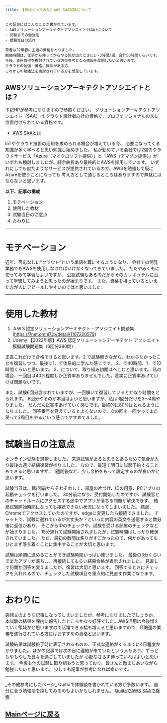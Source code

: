 ```yaml
---
title: 【資格とってみた】AWS SAA試験について
---
```



```
この記事にはこんなことが書かれています。
‐ AWSソリューションアーキテクトアソシエイト(SAA)について
‐ 受験までの勉強法
‐ 受験当日の流れ

筆者は22年春に主題の資格をとりました。
勉強時間は、仕事から帰ってからやる気が出たときに1～3時間/週、合計50時間くらいです。
今後、資格取得を検討されている方の参考となる情報を展開したいと思います。
クラウドの勉強・資格に興味がある方、
これからの勉強法を検討されている方を想定しています。

```

## AWSソリューションアーキテクトアソシエイトとは？
下記HPが参考になりますので参照ください。
ソリューションアーキテクトアソシエイト（SAA）は
クラウド設計者向けの資格で、プロフェッショナルの次に位置付けられている資格です。

- [AWS SAAとは](https://aws.taf-jp.com/blog/30988)

IoTやクラウド技術の活用を求められる機会が増えている今、
必要になってくる知識が多く学べると思い勉強し始めました。
私が勤めている会社では2強のクラウドサービス「Azure（マイクロソフト提供）」と「AWS（アマゾン提供）」が
いずれも検討しましたが、紆余曲折あり最終的にAWSを採用しています。
いずれにしても似たようなサービスが提供されているので、AWSを勉強して仮にAzureを使うことになっても
考え方として通じるところはありますので無駄にはならないと思います。


**以下、記事の構成**
1. モチベーション
2. 使用した教材
3. 試験当日の注意点
4. おわりに 

----

# モチベーション
近年、否応なしに“クラウド”という単語を耳にするようになり、
会社での開発業務でもAWSを使用しなければいけなくなってきていました。
ただやみくもに使ってみて学習もよいですが、
公認試験もあるのだからそのカリキュラムに沿って学習してみようと思ったのが始まりです。
また、資格を持っているといえた方が人にアピールしやすいのではと思いました。


----

# 使用した教材
1. ＡＷＳ認定ソリューションアーキテクト－アソシエイト問題集
   (https://7net.omni7.jp/detail/1107220579)
2.  Udemy 【2022年版】AWS 認定ソリューションアーキテクト アソシエイト模擬試験問題集（6回分390問）

正直これだけで合格できると思います。2.で試験解きながら、わからなかったことを復習しつつ、最後に1．で体系的に学んだ感じです。
2．で40時間、1．で10時間くらいと思います。
2．について、取り組み初期はへこむと思います。
私の場合、一回目は40%程度しか正答率ありませんでした。着実に正答率あげていけば問題ないです。

また、試験6回分含まれていますが、一回解いて復習しているとかなり時間をとられます。
6回分やるのが本当はよいと思いますが、私は3回分だけを3～4周やりました。
だんだん正答率あげていく感じです。最終的に80%はとれるようになりました。
回答番号を覚えているとよくないので、次の回を一回やってまた戻って2周目をやるという感じですすめてました。



----

# 試験当日の注意点
オンライン受験を選択しました。
来週試験があると思うとあらためて気合が入り最後の週で結構復習が捗りました。
なので、最短で明日に試験予約することもできると思いますが、
1週間後など、少し余裕をもって設定するのが良いかと思います。

試験当日は、1時間前からそわそわして、部屋の片づけ、IDの用意、PCアプリの起動チェックを行いました。
30分前になり、受付開始したのですが、試験官とのチャットルームにアクセスする途中でアプリが落ちる問題が解決できず、
結局試験開始時間になっても接続できない状況になってしまいました。
結局、Chromeでアクセスしていたのですが、edgeに変更したら接続できました。
チャットで、試験に遅れているが大丈夫か？といった内容の英文を送信すると数分後に返信があり、
そこからIDのチェックや、試験を受ける部屋のチェックなどが始まりました。
15分遅れて試験開始されましたが、試験時間はしっかり確保されていました。
ただ、最初の数問は焦りがすごかったので、何かがあってもひとまず落ち着くことに集中することが大切と思います。

試験は順調に進めることができ試験時間いっぱい使いました。
最後の3分くらいでまたアプリが落ち、、、再接続してもらい結果合格が表示されました。
見直しで何問か回答を変えましたが、復習は大切と思います。
回答するときにチェックを入れれるので、チェックした試験項目を重点的に見直す作業になります。



----

# おわりに
感想文のような記事になってしまいましたが、参考になりましたでしょうか。
本試験の結果を課内に報告したところかなり好評でした。AWS活用は今後増えていく領域かと思いますので活躍できる幅も増えると思いますので、IT関連の業務を遂行されている方にはおすすめの資格と思います。

試験結果は試験終了時に表示されるものの、正式な連絡がくるまでに4日程度かかりました。
ほかの記事では次の日に連絡が来ていたという人もおり、ずっともやもやした日々を過ごしていましたが
心配なさらず待っていればよいと思います。
今後も他の試験に取り組もうと思っており、皆さんと励ましあいながら勉強したいと思います。
少しでも記事が参考になれば幸いです。


----

‗その他参考にしたページ‗
Quittaで体験談を書かれている方が多数います。
自分に合う勉強法を探してみるのもよいかもしれません。
[QuiitaでAWS SAAで検索](https://qiita.com/search?sort=&q=AWS+SAA)

## [Mainページに戻る](https://kissshot-skup.github.io/webpage)

